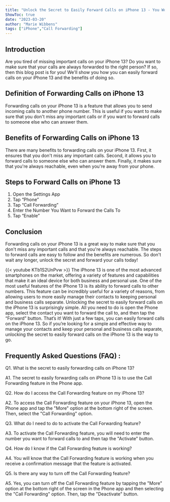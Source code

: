 ```yaml
---
title: "Unlock the Secret to Easily Forward Calls on iPhone 13 - You Won't Believe How Easy It Is!"
ShowToc: true 
date: "2023-03-20"
author: "Marie Wibbens" 
tags: ["iPhone","Call Forwarding"]
---
```

## Introduction

Are you tired of missing important calls on your iPhone 13? Do you want to make sure that your calls are always forwarded to the right person? If so, then this blog post is for you! We'll show you how you can easily forward calls on your iPhone 13 and the benefits of doing so.

## Definition of Forwarding Calls on iPhone 13

Forwarding calls on your iPhone 13 is a feature that allows you to send incoming calls to another phone number. This is useful if you want to make sure that you don't miss any important calls or if you want to forward calls to someone else who can answer them.

## Benefits of Forwarding Calls on iPhone 13

There are many benefits to forwarding calls on your iPhone 13. First, it ensures that you don't miss any important calls. Second, it allows you to forward calls to someone else who can answer them. Finally, it makes sure that you're always reachable, even when you're away from your phone.

## Steps to Forward Calls on iPhone 13

1. Open the Settings App
2. Tap “Phone”
3. Tap “Call Forwarding”
4. Enter the Number You Want to Forward the Calls To
5. Tap “Enable”

## Conclusion

Forwarding calls on your iPhone 13 is a great way to make sure that you don't miss any important calls and that you're always reachable. The steps to forward calls are easy to follow and the benefits are numerous. So don't wait any longer, unlock the secret and forward your calls today!

{{< youtube KTb1S2UnPvw >}} 
The iPhone 13 is one of the most advanced smartphones on the market, offering a variety of features and capabilities that make it an ideal device for both business and personal use. One of the most useful features of the iPhone 13 is its ability to forward calls to other numbers. This feature can be incredibly useful for a variety of reasons, from allowing users to more easily manage their contacts to keeping personal and business calls separate. Unlocking the secret to easily forward calls on the iPhone 13 is surprisingly simple. All you need to do is open the Phone app, select the contact you want to forward the call to, and then tap the “Forward” button. That’s it! With just a few taps, you can easily forward calls on the iPhone 13. So if you’re looking for a simple and effective way to manage your contacts and keep your personal and business calls separate, unlocking the secret to easily forward calls on the iPhone 13 is the way to go.

## Frequently Asked Questions (FAQ) :
Q1. What is the secret to easily forwarding calls on iPhone 13?

A1. The secret to easily forwarding calls on iPhone 13 is to use the Call Forwarding feature in the Phone app.

Q2. How do I access the Call Forwarding feature on my iPhone 13?

A2. To access the Call Forwarding feature on your iPhone 13, open the Phone app and tap the "More" option at the bottom right of the screen. Then, select the "Call Forwarding" option.

Q3. What do I need to do to activate the Call Forwarding feature?

A3. To activate the Call Forwarding feature, you will need to enter the number you want to forward calls to and then tap the "Activate" button.

Q4. How do I know if the Call Forwarding feature is working?

A4. You will know that the Call Forwarding feature is working when you receive a confirmation message that the feature is activated.

Q5. Is there any way to turn off the Call Forwarding feature?

A5. Yes, you can turn off the Call Forwarding feature by tapping the "More" option at the bottom right of the screen in the Phone app and then selecting the "Call Forwarding" option. Then, tap the "Deactivate" button.


